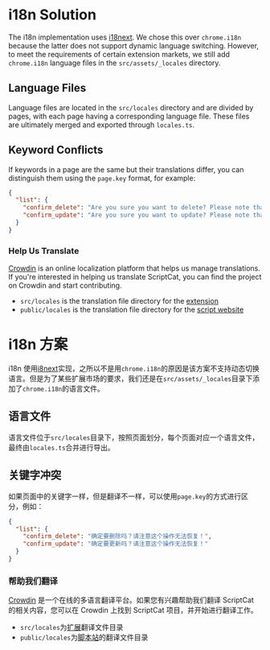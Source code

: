 # i18n Solution

The i18n implementation uses [i18next](https://www.i18next.com/). We chose this over `chrome.i18n` because the latter
does not support dynamic language switching. However, to meet the requirements of certain extension markets, we still
add `chrome.i18n` language files in the `src/assets/_locales` directory.

## Language Files

Language files are located in the `src/locales` directory and are divided by pages, with each page having a
corresponding language file. These files are ultimately merged and exported through `locales.ts`.

## Keyword Conflicts

If keywords in a page are the same but their translations differ, you can distinguish them using the `page.key` format,
for example:

```json
{
  "list": {
    "confirm_delete": "Are you sure you want to delete? Please note that this is an irreversible operation.",
    "confirm_update": "Are you sure you want to update? Please note that this is an irreversible operation."
  }
}
```

### Help Us Translate

[Crowdin](https://crowdin.com/project/scriptcat)
is an online localization platform that helps us manage translations. If you're interested in helping us translate ScriptCat, you can find the project on Crowdin and start contributing.

- `src/locales` is the translation file directory for the [extension](https://github.com/scriptscat/scriptcat)
- `public/locales` is the translation file directory for the [script website](https://github.com/scriptscat/scriptlist-frontend)

# i18n 方案

i18n 使用[i8next](https://www.i18next.com/)实现，之所以不是用`chrome.i18n`的原因是该方案不支持动态切换语言。但是为了某些扩展市场的要求，我们还是在`src/assets/_locales`目录下添加了`chrome.i18n`的语言文件。

## 语言文件

语言文件位于`src/locales`目录下，按照页面划分，每个页面对应一个语言文件，最终由`locales.ts`合并进行导出。

## 关键字冲突

如果页面中的关键字一样，但是翻译不一样，可以使用`page.key`的方式进行区分，例如：

```json
{
  "list": {
    "confirm_delete": "确定要删除吗？请注意这个操作无法恢复！",
    "confirm_update": "确定要更新吗？请注意这个操作无法恢复！"
  }
}
```

### 帮助我们翻译

[Crowdin](https://crowdin.com/project/scriptcat)
是一个在线的多语言翻译平台。如果您有兴趣帮助我们翻译 ScriptCat 的相关内容，您可以在 Crowdin 上找到 ScriptCat 项目，并开始进行翻译工作。

- `src/locales`为[扩展](https://github.com/scriptscat/scriptcat)翻译文件目录
- `public/locales`为[脚本站](https://github.com/scriptscat/scriptlist-frontend)的翻译文件目录
